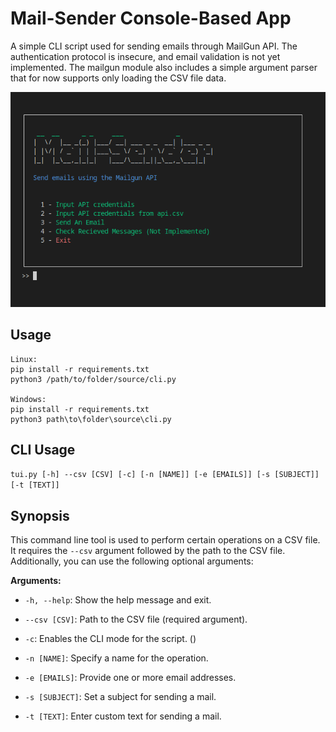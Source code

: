 # Mail-Sender Console-Based App

A simple CLI script used for sending emails through MailGun API. The authentication protocol is insecure, and email validation is not yet implemented.
The mailgun module also includes a simple argument parser that for now supports only loading the CSV file data.

![TUI Image](https://github.com/YoloTheBEst/Mailgun-Mail-Sender/blob/main/images/TUI.png)

## Usage

    Linux:
    pip install -r requirements.txt
    python3 /path/to/folder/source/cli.py

    Windows:
    pip install -r requirements.txt
    python3 path\to\folder\source\cli.py

## CLI Usage

`tui.py [-h] --csv [CSV] [-c] [-n [NAME]] [-e [EMAILS]] [-s [SUBJECT]] [-t [TEXT]]`

## Synopsis

This command line tool is used to perform certain operations on a CSV file. It requires the `--csv` argument followed by the path to the CSV file. Additionally, you can use the following optional arguments:

**Arguments:**

- `-h, --help`: Show the help message and exit.

- `--csv [CSV]`: Path to the CSV file (required argument).

- `-c`: Enables the CLI mode for the script. ()

- `-n [NAME]`: Specify a name for the operation.

- `-e [EMAILS]`: Provide one or more email addresses.

- `-s [SUBJECT]`: Set a subject for sending a mail.

- `-t [TEXT]`: Enter custom text for sending a mail.
